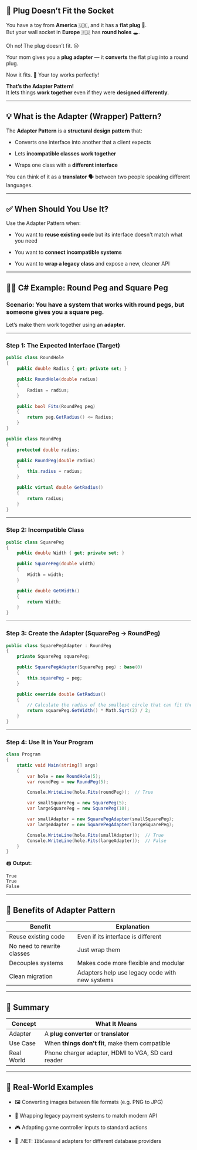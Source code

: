 
## 🧸 Plug Doesn’t Fit the Socket

You have a toy from **America** 🇺🇸, and it has a **flat plug** 🔌.  
But your wall socket in **Europe** 🇪🇺 has **round holes** 🕳️.

Oh no! The plug doesn’t fit. 😢

Your mom gives you a **plug adapter** — it **converts** the flat plug into a round plug.

Now it fits. 🎉 Your toy works perfectly!

**That’s the Adapter Pattern!**  
It lets things **work together** even if they were **designed differently**.

---

## 💡 What is the Adapter (Wrapper) Pattern?

The **Adapter Pattern** is a **structural design pattern** that:

- Converts one interface into another that a client expects
    
- Lets **incompatible classes work together**
    
- Wraps one class with a **different interface**
    

You can think of it as a **translator** 🗣️ between two people speaking different languages.

---

## ✅ When Should You Use It?

Use the Adapter Pattern when:

- You want to **reuse existing code** but its interface doesn't match what you need
    
- You want to **connect incompatible systems**
    
- You want to **wrap a legacy class** and expose a new, cleaner API
    

---

## 🧑‍💻 C# Example: Round Peg and Square Peg

### Scenario: You have a system that works with **round pegs**, but someone gives you a **square peg**.

Let’s make them work together using an **adapter**.

---

### Step 1: The Expected Interface (Target)

```csharp
public class RoundHole
{
    public double Radius { get; private set; }

    public RoundHole(double radius)
    {
        Radius = radius;
    }

    public bool Fits(RoundPeg peg)
    {
        return peg.GetRadius() <= Radius;
    }
}

public class RoundPeg
{
    protected double radius;

    public RoundPeg(double radius)
    {
        this.radius = radius;
    }

    public virtual double GetRadius()
    {
        return radius;
    }
}
```

---

### Step 2: Incompatible Class

```csharp
public class SquarePeg
{
    public double Width { get; private set; }

    public SquarePeg(double width)
    {
        Width = width;
    }

    public double GetWidth()
    {
        return Width;
    }
}
```

---

### Step 3: Create the Adapter (SquarePeg → RoundPeg)

```csharp
public class SquarePegAdapter : RoundPeg
{
    private SquarePeg squarePeg;

    public SquarePegAdapter(SquarePeg peg) : base(0)
    {
        this.squarePeg = peg;
    }

    public override double GetRadius()
    {
        // Calculate the radius of the smallest circle that can fit the square
        return squarePeg.GetWidth() * Math.Sqrt(2) / 2;
    }
}
```

---

### Step 4: Use It in Your Program

```csharp
class Program
{
    static void Main(string[] args)
    {
        var hole = new RoundHole(5);
        var roundPeg = new RoundPeg(5);

        Console.WriteLine(hole.Fits(roundPeg));  // True

        var smallSquarePeg = new SquarePeg(5);
        var largeSquarePeg = new SquarePeg(10);

        var smallAdapter = new SquarePegAdapter(smallSquarePeg);
        var largeAdapter = new SquarePegAdapter(largeSquarePeg);

        Console.WriteLine(hole.Fits(smallAdapter));  // True
        Console.WriteLine(hole.Fits(largeAdapter));  // False
    }
}
```

🖨️ **Output:**

```
True
True
False
```

---

## 🎯 Benefits of Adapter Pattern

|Benefit|Explanation|
|---|---|
|Reuse existing code|Even if its interface is different|
|No need to rewrite classes|Just wrap them|
|Decouples systems|Makes code more flexible and modular|
|Clean migration|Adapters help use legacy code with new systems|

---

## 🎁 Summary

|Concept|What It Means|
|---|---|
|Adapter|A **plug converter** or **translator**|
|Use Case|When **things don't fit**, make them compatible|
|Real World|Phone charger adapter, HDMI to VGA, SD card reader|

---

## 🧱 Real-World Examples

- 🖼️ Converting images between file formats (e.g. PNG to JPG)
    
- 🧾 Wrapping legacy payment systems to match modern API
    
- 🎮 Adapting game controller inputs to standard actions
    
- 🧪 .NET: `IDbCommand` adapters for different database providers